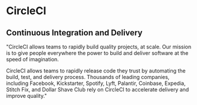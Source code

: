 # CircleCI 
## Continuous Integration and Delivery

"CircleCI allows teams to rapidly build quality projects, at scale. Our mission is to give people everywhere the power to build and deliver software at the speed of imagination.

CircleCI allows teams to rapidly release code they trust by automating the build, test, and delivery process. Thousands of leading companies, including Facebook, Kickstarter, Spotify, Lyft, Palantir, Coinbase, Expedia, Stitch Fix, and Dollar Shave Club rely on CircleCI to accelerate delivery and improve quality."

